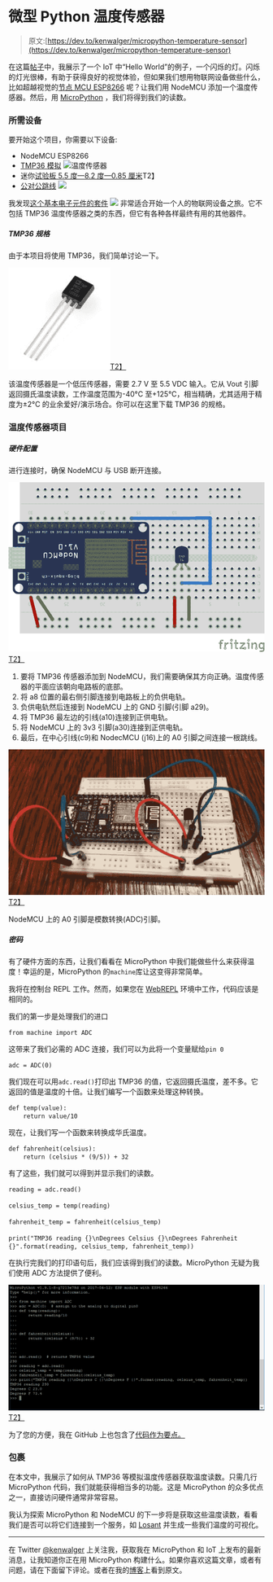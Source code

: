 # 微型 Python 温度传感器

> 原文:[https://dev.to/kenwalger/micropython-temperature-sensor](https://dev.to/kenwalger/micropython-temperature-sensor)

在这篇[帖子](https://www.kenwalger.com/blog/iot/micropython-and-nodemcu-esp8266/)中，我展示了一个 IoT 中“Hello World”的例子，一个闪烁的灯。闪烁的灯光很棒，有助于获得良好的视觉体验，但如果我们想用物联网设备做些什么，比如超越视觉的[节点 MCU ESP8266](https://www.amazon.com/gp/product/B01N0B48NI/ref=as_li_tl?ie=UTF8&amp;tag=kenwalgersite-20&amp;camp=1789&amp;creative=9325&amp;linkCode=as2&amp;creativeASIN=B01N0B48NI&amp;linkId=dc1e9f82e2beb42bca36616a22b8820d) 呢？让我们用 NodeMCU 添加一个温度传感器。然后，用 [MicroPython](http://www.micropython.org) ，我们将得到我们的读数。

### 所需设备

要开始这个项目，你需要以下设备:

*   NodeMCU ESP8266
*   [TMP36 模拟](https://www.amazon.com/gp/product/B011NEQ7J4/ref=as_li_tl?ie=UTF8&camp=1789&creative=9325&creativeASIN=B011NEQ7J4&linkCode=as2&tag=kenwalgersite-20&linkId=c8ee5dcc279985c2897c08b0ef5a504f) ![](img/bb95fb654d371e7c522a929ef301297b.png)温度传感器
*   迷你[试验板 5.5 度—8.2 度—0.85 厘米](https://www.amazon.com/gp/product/B0135IQ0ZC/ref=as_li_tl?ie=UTF8&camp=1789&creative=9325&creativeASIN=B0135IQ0ZC&linkCode=as2&tag=kenwalgersite-20&linkId=bbc58c90bb19ac2c27c2637e36945ee1)T2】
*   [公对公跳线](https://www.amazon.com/gp/product/B005TZJ0AM/ref=as_li_tl?ie=UTF8&camp=1789&creative=9325&creativeASIN=B005TZJ0AM&linkCode=as2&tag=kenwalgersite-20&linkId=92661e6db23b8ee403829d8aa5dfb7ba) ![](img/f745379a8c965a0eb667c553acca9165.png)

我发现[这个基本电子元件的套件](https://www.amazon.com/gp/product/B01IH4VJRI/ref=as_li_tl?ie=UTF8&camp=1789&creative=9325&creativeASIN=B01IH4VJRI&linkCode=as2&tag=kenwalgersite-20&linkId=3326e2a9ffcc5d2da8294511c4512f95) [![](img/35b859e976b62f13206a615fd37069f7.png)](//ir-na.amazon-adsystem.com/e/ir?t=kenwalgersite-20&l=am2&o=1&a=B01IH4VJRI) 非常适合开始一个人的物联网设备之旅。它不包括 TMP36 温度传感器之类的东西，但它有各种各样最终有用的其他器件。

##### TMP36 规格

由于本项目将使用 TMP36，我们简单讨论一下。

[![TMP36 Temperature Sensor](img/7d36d02014f600da156d16d8db057860.png)T2】](https://www.kenwalger.com/blog/wp-content/uploads/2017/06/TMP36-e1497222851900.jpg)

该温度传感器是一个低压传感器，需要 2.7 V 至 5.5 VDC 输入。它从 Vout 引脚返回摄氏温度读数，工作温度范围为-40°C 至+125°C，相当精确，尤其适用于精度为±2°C 的业余爱好/演示场合。你可以在这里下载 TMP36 的规格。

### 温度传感器项目

##### 硬件配置

进行连接时，确保 NodeMCU 与 USB 断开连接。

[![Temperature Sensor schematic](img/c9f18f2454895b62fe8a9a83c1ae6b48.png)T2】](https://www.kenwalger.com/blog/wp-content/uploads/2017/06/temp-sensor-schematic.png)

1.  要将 TMP36 传感器添加到 NodeMCU，我们需要确保其方向正确。温度传感器的平面应该朝向电路板的底部。
2.  将 a8 位置的最右侧引脚连接到电路板上的负供电轨。
3.  负供电轨然后连接到 NodeMCU 上的 GND 引脚(引脚 a29)。
4.  将 TMP36 最左边的引线(a10)连接到正供电轨。
5.  将 NodeMCU 上的 3v3 引脚(a30)连接到正供电轨。
6.  最后，在中心引线(c9)和 NodecMCU (j16)上的 A0 引脚之间连接一根跳线。

[![Temperature Sensor bread board](img/2116c9fd38680c7ede4e42adfe802dac.png)T2】](https://www.kenwalger.com/blog/wp-content/uploads/2017/06/bread_board.png)

NodeMCU 上的 A0 引脚是模数转换(ADC)引脚。

##### 密码

有了硬件方面的东西，让我们看看在 MicroPython 中我们能做些什么来获得温度！幸运的是，MicroPython 的`machine`库让这变得非常简单。

我将在控制台 REPL 工作。然而，如果您在 [WebREPL](https://www.kenwalger.com/blog/iot/micropython-webrepl-esp8266/) 环境中工作，代码应该是相同的。

我们的第一步是处理我们的进口

```
from machine import ADC
```

这带来了我们必需的 ADC 连接，我们可以为此将一个变量赋给`pin 0`

```
adc = ADC(0)
```

我们现在可以用`adc.read()`打印出 TMP36 的值，它返回摄氏温度，差不多。它返回的值是温度的十倍。让我们编写一个函数来处理这种转换。

```
def temp(value):
    return value/10 
```

现在，让我们写一个函数来转换成华氏温度。

```
def fahrenheit(celsius):
    return (celsius * (9/5)) + 32 
```

有了这些，我们就可以得到并显示我们的读数。

```
reading = adc.read()

celsius_temp = temp(reading)

fahrenheit_temp = fahrenheit(celsius_temp)

print("TMP36 reading {}\nDegrees Celsius {}\nDegrees Fahrenheit {}".format(reading, celsius_temp, fahrenheit_temp))
```

在执行完我们的打印语句后，我们应该得到我们的读数。MicroPython 无疑为我们使用 ADC 方法提供了便利。

[![Temperature Sensor REPL](img/6bd2722aa38bab9ec979d4fae09da280.png)T2】](https://www.kenwalger.com/blog/wp-content/uploads/2017/06/temp_sensor_code.png)

为了您的方便，我在 GitHub 上也包含了[代码作为要点。](https://gist.github.com/kenwalger/f94dc82a2e797da372dcbae46fe78ddc)

### 包裹

在本文中，我展示了如何从 TMP36 等模拟温度传感器获取温度读数。只需几行 MicroPython 代码，我们就能获得相当多的功能。这是 MicroPython 的众多优点之一，直接访问硬件通常非常容易。

我认为探索 MicroPython 和 NodeMCU 的下一步将是获取这些温度读数，看看我们是否可以将它们连接到一个服务，如 [Losant](https://www.losant.com) 并生成一些我们温度的可视化。

* * *

在 Twitter [@kenwalger](https://www.twitter.com/kenwalger) 上关注我，获取我在 MicroPython 和 IoT 上发布的最新消息，让我知道你正在用 MicroPython 构建什么。如果你喜欢这篇文章，或者有问题，请在下面留下评论。或者在我的[博客](https://www.kenwalger.com/blog)上看到原文。
